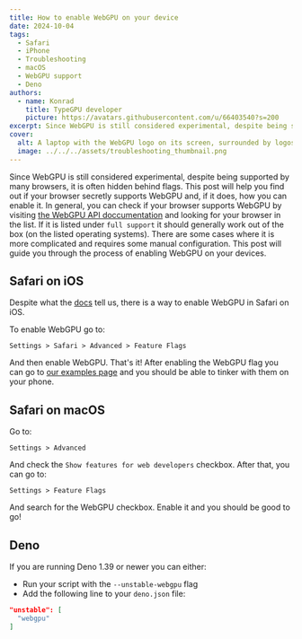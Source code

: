 ```yaml
---
title: How to enable WebGPU on your device
date: 2024-10-04
tags:
  - Safari
  - iPhone
  - Troubleshooting
  - macOS
  - WebGPU support
  - Deno
authors:
  - name: Konrad
    title: TypeGPU developer
    picture: https://avatars.githubusercontent.com/u/66403540?s=200
excerpt: Since WebGPU is still considered experimental, despite being supported by many browsers, it is often hidden behind flags. This post will help you find out if your browser supports WebGPU and help you enable it if needed.
cover:
  alt: A laptop with the WebGPU logo on its screen, surrounded by logos of various platforms that can run WebGPU after applying certain tweaks.
  image: ../../../assets/troubleshooting_thumbnail.png
---
```


Since WebGPU is still considered experimental, despite being supported by
many browsers, it is often hidden behind flags.
This post will help you find out if your browser secretly supports WebGPU and, if it does, how you can enable it.
In general, you can check if your browser supports WebGPU by visiting [the WebGPU API doccumentation](https://developer.mozilla.org/en-US/docs/Web/API/WebGPU_API#browser_compatibility)
and looking for your browser in the list. If it is listed under `full support` it should generally work out of the box (on the listed operating systems).
There are some cases where it is more complicated and requires some manual configuration.
This post will guide you through the process of enabling WebGPU on your devices.

## Safari on iOS
Despite what the [docs](https://developer.mozilla.org/en-US/docs/Web/API/WebGPU_API#browser_compatibility)
tell us, there is a way to enable WebGPU in Safari on iOS.

To enable WebGPU go to:
```
Settings > Safari > Advanced > Feature Flags
```
And then enable WebGPU.
That's it! After enabling the WebGPU flag you can go to [our examples page](https://docs.swmansion.com/TypeGPU/examples/)
and you should be able to tinker with them on your phone.

## Safari on macOS

Go to:
```
Settings > Advanced
```
And check the `Show features for web developers` checkbox.
After that, you can go to:
```
Settings > Feature Flags
```
And search for the WebGPU checkbox.
Enable it and you should be good to go!

## Deno

If you are running Deno 1.39 or newer you can either:
- Run your script with the `--unstable-webgpu` flag
- Add the following line to your `deno.json` file:
```json
"unstable": [
  "webgpu"
]
```
